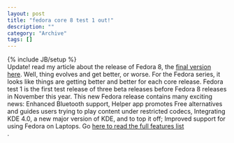```yaml
--- 
layout: post 
title: "fedora core 8 test 1 out!"
description: ""
category: "Archive"
tags: []
---
```

{% include JB/setup %}  
Update! read my article about the release of Fedora 8, the <a href="http://phun-ky.net/2007/11/fedora-8-released">final version here</a>.
 Well, thing evolves and get better, or worse. For the Fedora series, it looks like things are getting better and better for each core release.
 Fedora test 1 is the first test release of three beta releases before Fedora 8 releases in November this year.
 This new Fedora release contains many exciting news: Enhanced Bluetooth support, Helper app promotes Free alternatives and guides users trying to play content under restricted codecs, Integrating KDE 4.0, a new major version of KDE, and to top it off; Improved support for using Fedora on Laptops. 
 Go <a href="http://fedoraproject.org/wiki/Releases/8/FeatureList">here to read the full features list</a> <br/>.
 